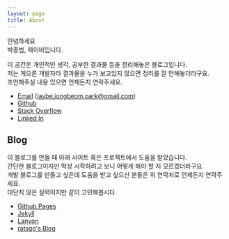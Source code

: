 ```yaml
---
layout: page
title: About
---
```



안녕하세요<br>
박종범, 제이비입니다.

이 공간은 개인적인 생각, 공부한 결과물 등을 정리해놓은 블로그입니다.  
저는 게으른 개발자라 결과물을 누가 보고있지 않으면 정리를 잘 안해놓더라구요.  
조언해주실 내용 있으면 언제든지 연락주세요.

* [Email](mailto:jaybe.jongbeom.park@gmail.com) (jaybe.jongbeom.park@gmail.com)
* [Github](https://github.com/jaybe-park)
* [Stack Overflow](https://stackoverflow.com/users/15273610/jaybe-park)
* [Linked In](https://www.linkedin.com/in/jaybe-park-873760209/)

## Blog
이 블로그를 만들 때 아래 사이트 혹은 프로젝트에서 도움을 받았습니다.  
간단한 블로그이지만 막상 시작하려고 보니 어떻게 해야 할 지 모르겠더라구요.  
개발 블로그를 만들고 싶은데 도움을 받고 싶으신 분들은 위 연락처로 언제든지 연락주세요.  
대단치 않은 실력이지만 같이 고민해봅시다.

* [Github Pages](https://pages.github.com/)
* [Jekyll](https://jekyllrb.com/)
* [Lanyon](https://lanyon.getpoole.com/)
* [ratsgo's Blog](https://ratsgo.github.io/)
